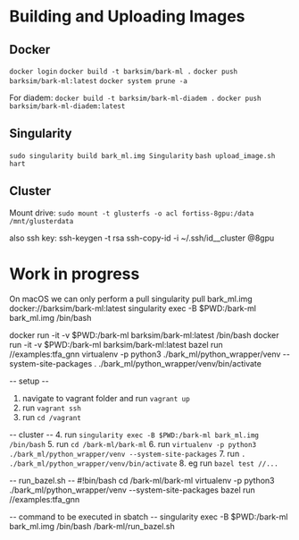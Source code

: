 # Building and Uploading Images

## Docker
`docker login`
`docker build -t barksim/bark-ml .`
`docker push barksim/bark-ml:latest`
`docker system prune -a`

For diadem:
`docker build -t barksim/bark-ml-diadem .`
`docker push barksim/bark-ml-diadem:latest`


## Singularity
`sudo singularity build bark_ml.img Singularity`
`bash upload_image.sh hart`

## Cluster
Mount drive:
`sudo mount -t glusterfs -o acl fortiss-8gpu:/data /mnt/glusterdata`

also ssh key:
ssh-keygen -t rsa
ssh-copy-id -i ~/.ssh/id_<user>_cluster <user>@8gpu


# Work in progress
On macOS we can only perform a pull
singularity pull bark_ml.img docker://barksim/bark-ml:latest
singularity exec -B $PWD:/bark-ml bark_ml.img /bin/bash

docker run -it -v $PWD:/bark-ml barksim/bark-ml:latest /bin/bash
docker run -it -v $PWD:/bark-ml barksim/bark-ml:latest bazel run //examples:tfa_gnn
virtualenv -p python3 ./bark_ml/python_wrapper/venv --system-site-packages
. ./bark_ml/python_wrapper/venv/bin/activate


-- setup --
1. navigate to vagrant folder and run `vagrant up`
2. run `vagrant ssh`
3. run `cd /vagrant`

-- cluster --
4. run `singularity exec -B $PWD:/bark-ml bark_ml.img /bin/bash`
5. run  `cd /bark-ml/bark-ml`
6. run `virtualenv -p python3 ./bark_ml/python_wrapper/venv --system-site-packages`
7. run `. ./bark_ml/python_wrapper/venv/bin/activate`
8. eg run `bazel test //...`

-- run_bazel.sh --
#!bin/bash
cd /bark-ml/bark-ml
virtualenv -p python3 ./bark_ml/python_wrapper/venv --system-site-packages
bazel run //examples:tfa_gnn

-- command to be executed in sbatch --
singularity exec -B $PWD:/bark-ml bark_ml.img /bin/bash /bark-ml/run_bazel.sh
